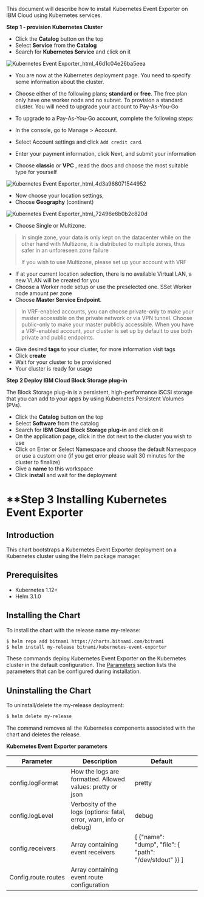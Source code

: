 This document will describe how to install Kubernetes Event Exporter on IBM Cloud using Kubernetes services.

**Step 1 - provision Kubernetes Cluster**

- Click the **Catalog** button on the top
- Select **Service** from the **Catalog**
- Search for **Kubernetes Service** and click on it

![Kubernetes Event Exporter_html_46d1c04e26ba5eea](https://user-images.githubusercontent.com/5286796/106395901-d0d5ab00-642a-11eb-9e44-01e69e7fd5d9.png)

- You are now at the Kubernetes deployment page. You need to specify some information about the cluster.

- Choose either of the following plans; **standard** or **free**. The free plan only have one worker node and no subnet. To provision a standard cluster. You will need to         upgrade your account to Pay-As-You-Go
- To upgrade to a Pay-As-You-Go account, complete the following steps:
- In the console, go to Manage > Account.
- Select Account settings and click `Add credit card`.
- Enter your payment information, click Next, and submit your information
- Choose **classic** or **VPC** , read the docs and choose the most suitable type for yourself

![Kubernetes Event Exporter_html_4d3a968071544952](https://user-images.githubusercontent.com/5286796/106395900-cfa47e00-642a-11eb-812a-92c17872b42d.png)

- Now choose your location settings,
- Choose **Geography** (continent)

![Kubernetes Event Exporter_html_72496e6b0b2c820d](https://user-images.githubusercontent.com/5286796/106395899-ce735100-642a-11eb-9784-98168da06b29.png)

- Choose Single or Multizone. 

> In single zone, your data is only kept on the datacenter while on the other hand with Multizone, it is distributed to multiple zones, thus safer in an unforeseen zone failure
>
> If you wish to use Multizone, please set up your account with VRF
> 

- If at your current location selection, there is no available Virtual LAN, a new VLAN will be created for you
- Choose a Worker node setup or use the preselected one. SSet Worker node amount per zone
- Choose **Master Service Endpoint**. 

> In VRF-enabled accounts, you can choose private-only to make your master accessible on the private network or via VPN tunnel. Choose public-only to make your master publicly     accessible. When you have a VRF-enabled account, your cluster is set up by default to use both private and public endpoints.
   
- Give desired **tags** to your cluster, for more information visit tags
- Click **create**
- Wait for your cluster to be provisioned
- Your cluster is ready for usage

**Step 2 Deploy IBM Cloud Block Storage plug-in**

The Block Storage plug-in is a persistent, high-performance iSCSI storage that you can add to your apps by using Kubernetes Persistent Volumes (PVs).

- Click the **Catalog** button on the top
- Select **Software** from the catalog
- Search for **IBM Cloud Block Storage plug-in** and click on it
- On the application page, click in the dot next to the cluster you wish to use
- Click on Enter or Select Namespace and choose the default Namespace or use a custom one (if you get error please wait 30 minutes for the cluster to finalize)
- Give a **name** to this workspace
- Click **install** and wait for the deployment

# **Step 3 Installing **Kubernetes Event Exporter**

## Introduction

This chart bootstraps a Kubernetes Event Exporter deployment on a Kubernetes cluster using the Helm package manager.

## Prerequisites

- Kubernetes 1.12+
- Helm 3.1.0

## **Installing the Chart**

To install the chart with the release name my-release:

```sh
$ helm repo add bitnami https://charts.bitnami.com/bitnami
$ helm install my-release bitnami/kubernetes-event-exporter
```

These commands deploy Kubernetes Event Exporter on the Kubernetes cluster in the default configuration. The [Parameters](https://hub.kubeapps.com/#%23parameters) section lists the parameters that can be configured during installation.

## **Uninstalling the Chart**

To uninstall/delete the my-release deployment:

```sh
$ helm delete my-release
```

The command removes all the Kubernetes components associated with the chart and deletes the release.

**Kubernetes Event Exporter parameters**
 

| **Parameter**       | **Description**                                              | **Default**                                                  |      |
| ------------------- | ------------------------------------------------------------ | ------------------------------------------------------------ | ---- |
| config.logFormat    | How 			the logs are formatted. Allowed values: pretty or json | pretty                                                       |      |
| config.logLevel     | Verbosity 			of the logs (options: fatal, error, warn, info or debug) | debug                                                        |      |
| config.receivers    | Array 			containing event receivers                 | [ 			{"name": "dump", "file": { "path": 			"/dev/stdout" }} ] |      |
| Config.route.routes | Array 			containing event route configuration       |                                                              |      |


 
